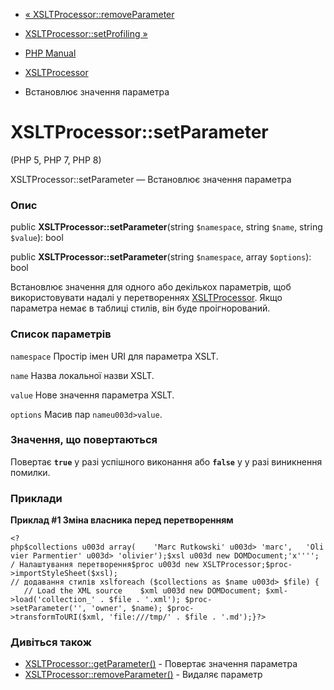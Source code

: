 - [«
XSLTProcessor::removeParameter](xsltprocessor.removeparameter.md)
- [XSLTProcessor::setProfiling »](xsltprocessor.setprofiling.md)

- [PHP Manual](index.md)
- [XSLTProcessor](class.xsltprocessor.md)
- Встановлює значення параметра

# XSLTProcessor::setParameter

(PHP 5, PHP 7, PHP 8)

XSLTProcessor::setParameter — Встановлює значення параметра

### Опис

public **XSLTProcessor::setParameter**(string `$namespace`, string
`$name`, string `$value`): bool

public **XSLTProcessor::setParameter**(string `$namespace`, array
`$options`): bool

Встановлює значення для одного або декількох параметрів, щоб
використовувати надалі у перетвореннях
[XSLTProcessor](class.xsltprocessor.md). Якщо параметра немає в таблиці
стилів, він буде проігнорований.

### Список параметрів

`namespace`
Простір імен URI для параметра XSLT.

`name`
Назва локальної назви XSLT.

`value`
Нове значення параметра XSLT.

`options`
Масив пар `nameu003d>value`.

### Значення, що повертаються

Повертає **`true`** у разі успішного виконання або **`false`** у
у разі виникнення помилки.

### Приклади

**Приклад #1 Зміна власника перед перетворенням**

` <?php$collections u003d array(    'Marc Rutkowski' u003d> 'marc',   'Olivier Parmentier' u003d> 'olivier');$xsl u003d new DOMDocument;'x''''; / Налаштування перетворення$proc u003d new XSLTProcessor;$proc->importStyleSheet($xsl); // додавання стилів xslforeach ($collections as $name u003d> $file) {    // Load the XML source    $xml u003d new DOMDocument; $xml->load('collection_' . $file . '.xml'); $proc->setParameter('', 'owner', $name); $proc->transformToURI($xml, 'file:///tmp/' . $file . '.md');}?> `

### Дивіться також

- [XSLTProcessor::getParameter()](xsltprocessor.getparameter.md) -
Повертає значення параметра
- [XSLTProcessor::removeParameter()](xsltprocessor.removeparameter.md) -
Видаляє параметр
